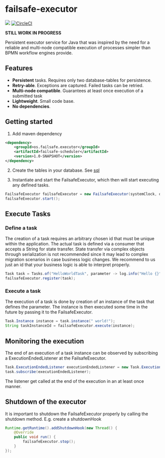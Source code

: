 # failsafe-executor

[![](https://jitpack.io/v/oliverselinger/failsafe-executor.svg)](https://jitpack.io/#oliverselinger/failsafe-executor)
[![CircleCI](https://circleci.com/gh/oliverselinger/failsafe-executor.svg?style=svg)](https://circleci.com/gh/oliverselinger/failsafe-executor)


**STILL WORK IN PROGRESS**

Persistent executor service for Java that was inspired by the need for a reliable and multi-node compatible execution of processes simpler than BPMN workflow engines provide.

## Features

* **Persistent** tasks. Requires only two database-tables for persistence.
* **Retry-able**. Exceptions are captured. Failed tasks can be retried.
* **Multi-node compatible**. Guarantees at least once execution of a submitted task
* **Lightweight**. Small code base.
* **No dependencies**.

## Getting started

1. Add maven dependency
```xml
<dependency>
    <groupId>os.failsafe.executor</groupId>
    <artifactId>failsafe-scheduler</artifactId>
    <version>1.0-SNAPSHOT</version>
</dependency>
```
2. Create the tables in your database. See [sql](src/main/resources/tables.sql)

3. Instantiate and start the FailsafeExecutor, which then will start executing any defined tasks.

```java
FailsafeExecutor failsafeExecutor = new FailsafeExecutor(systemClock, dataSource, 5, 1, 1);
failsafeExecutor.start();
```

## Execute Tasks

### Define a task

The creation of a task requires an arbitrary chosen id that must be unique within the application. The actual task is defined via a consumer that accepts a String for state transfer.
State transfer via complex objects through serialization is not recommended since it may lead to complex migration scenarios in case business logic changes.
We recommend to us just an id that your business logic is able to interpret properly.

```java
Task task = Tasks.of("HelloWorldTask", parameter -> log.info("Hello {}", parameter));
failsafeExecutor.register(task);
```

### Execute a task

The execution of a task is done by creation of an instance of the task that defines the parameter. The instance is then executed some time in the future by passing it to the FailsafeExecutor.

```java
Task.Instance instance = task.instance(" world!");
String taskInstanceId = failsafeExecutor.execute(instance);
```

## Monitoring the execution

The end of an execution of a task instance can be observed by subscribing a ExecutionEndedListener at the FailsafeExecutor.

```java
Task.ExecutionEndedListener executionEndedListener = new Task.ExecutionEndedListener() { ... };
task.subscribe(executionEndedListener);
```

The listener get called at the end of the execution in an at least once manner.

## Shutdown of the executor

It is important to shutdown the FailsafeExecutor properly by calling the shutdown method. E.g. create a shutdownHook

```java
Runtime.getRuntime().addShutdownHook(new Thread() {
    @Override
    public void run() {
        failsafeExecutor.stop();
    }
});
```
